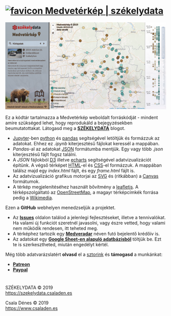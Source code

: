 [<img src="https://szekelydata.csaladen.es/favicon.ico" alt="favicon" height=24 width=24 />  Medvetérkép | székelydata](https://szekelydata.csaladen.es/)
========
[![Alt text](snapshot.png "Optional title")](https://szekelydata.csaladen.es/)  
  
Ez a kódtár tartalmazza a Medvetérkép weboldalt forráskódját - mindent amire szükséged lehet, hogy reprodukáld a bejegyzésekben beumutatottakat. 
Látogasd meg a __[SZÉKELYDATA](https://szekelydata.csaladen.es)__ blogot.  
  - [Jupyter](https://jupyter.org)-ben [python](https://python.org) és [pandas](https://pandas.pydata.org) segítségével letöltjük és formázzuk az adatokat. Ehhez ez _.ipynb_ kiterjesztésű fájlokat keressél a mappában.
  - _Pandas_-al az adatokat [JSON](https://json.org) formátumba mentjük. Egy vagy több _.json_ kiterjesztésű fájlt fogsz találni.
  - A _JSON_ fájlokból [D3](https://d3js.org) illetve [echarts](https://ecomfe.github.io/) segítségével adatvizualizációt építünk. A végső térképet [HTML](https://www.w3schools.com/html/default.asp)-el és [CSS](https://www.w3schools.com/html/html_css.asp)-el formázzuk. A mappában  találsz majd egy _index.html_ fájlt, és egy _frame.html_ fájlt is.
  - Az adatvizualizáció grafikus motorjai az [SVG](https://www.w3schools.com/html/html5_svg.asp) és (ritkábban) a [Canvas](https://www.w3schools.com/html/html5_canvas.asp) formátumok.
  - A térkép megjelenítéséhez használt bővítmény a [leafletjs](http://leafletjs.com/). A térképszolgáltató az [OpenStreetMap](http://www.openstreetmap.org/copyright), a magayr térképcímkék forrása pedig a [Wikimedia](https://maps.wikimedia.org/).
  
Ezen a __GitHub__ webhelyen menedzseljük a projektet. 

- Az __[Issues](https://github.com/csaladenes/szekelydata/issues)__ oldalon találod a jelenlegi fejlesztéseket, illetve a tennivalókat. Ha valami új funkciót szeretnél javasolni, vagy észre vetted, hogy valami nem működik rendesen, itt teheted meg.
- A térképhez tartozik egy __[Medveradar](https://medve.csaladen.es/radar)__ néven futó bejelentő krédőív is.
- Az adatokat egy __[Google Sheet-en alapuló adatbázisból](https://medve.csaladen.es/radar)__ töltjük be. Ezt te is szerkesztheted, miután engedélyt kértél.

Még több adatvarázslatért __olvasd__ el a [sztorink](http://csaladenes.egologo.ro/?page_id=669) és  __támogasd__ a munkánkat:
  - __[Patreon](https://www.patreon.com/szekelydata)__
  - __[Paypal](https://www.paypal.com/cgi-bin/webscr?cmd=_s-xclick&hosted_button_id=LDXE7C6W7S85N)__
  
   
#   
SZÉKELYDATA © 2019  
https://szekelydata.csaladen.es

Csala Dénes © 2019  
https://www.csaladen.es

